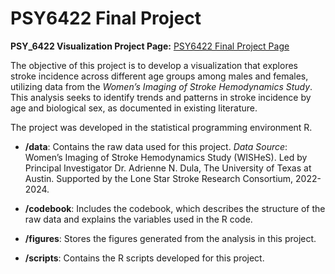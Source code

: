 # PSY6422 Final Project

**PSY_6422 Visualization Project Page:** [PSY6422 Final Project Page](https://rylie-mcqueen.github.io/McQueen_Final_Project/)

The objective of this project is to develop a visualization that explores stroke incidence across different age groups among males and females, utilizing data from the *Women’s Imaging of Stroke Hemodynamics Study*. This analysis seeks to identify trends and patterns in stroke incidence by age and biological sex, as documented in existing literature.

The project was developed in the statistical programming environment R.

-   **/data**: Contains the raw data used for this project.
      *Data Source*: Women’s Imaging of Stroke Hemodynamics Study (WISHeS). Led by Principal Investigator Dr. Adrienne N. Dula, The University of Texas at Austin. Supported 
       by the Lone Star Stroke Research Consortium, 
       2022-2024.

-   **/codebook**: Includes the codebook, which describes the structure of the raw data and explains the variables used in the R code.

-   **/figures**: Stores the figures generated from the analysis in this project.

-   **/scripts**: Contains the R scripts developed for this project.
